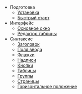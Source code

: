 - Подготовка
  - [Установка](Установка.md)
  - [Быстрый старт](БыстрыйСтарт.md)
- Интерфейс  
  - [Основное окно](ОсновноеОкно.md)
  - [Редактор таблицы](РедакторТаблицы.md)
- Синтаксис
  - [Заголовок](Заголовок.md)
  - [Поля ввода](ПоляВвода.md)
  - [Флажки](Флажки.md)  
  - [Надписи](Надписи.md)  
  - [Кнопки](Кнопки.md)
  - [Таблицы](Таблицы.md)
  - [Группы](Группы.md)  
  - [Страницы](Страницы.md)
  - [Горизонтальное положение](ГоризонтальноеПоложение.md)  